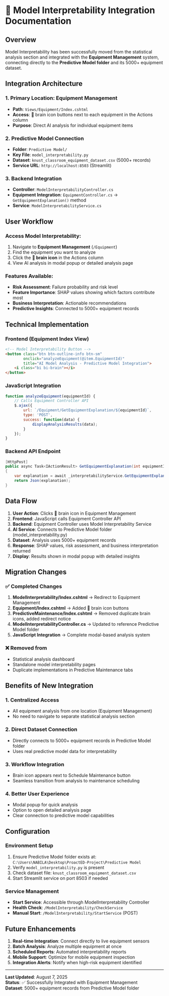 # 🧠 Model Interpretability Integration Documentation

## Overview
Model Interpretability has been successfully moved from the statistical analysis section and integrated with the **Equipment Management** system, connecting directly to the **Predictive Model folder** and its 5000+ equipment dataset.

## Integration Architecture

### 1. **Primary Location: Equipment Management**
- **Path**: `Views/Equipment/Index.cshtml`
- **Access**: 🧠 brain icon buttons next to each equipment in the Actions column
- **Purpose**: Direct AI analysis for individual equipment items

### 2. **Predictive Model Connection**
- **Folder**: `Predictive Model/`
- **Key File**: `model_interpretability.py`
- **Dataset**: `knust_classroom_equipment_dataset.csv` (5000+ records)
- **Service URL**: `http://localhost:8503` (Streamlit)

### 3. **Backend Integration**
- **Controller**: `ModelInterpretabilityController.cs`
- **Equipment Integration**: `EquipmentController.cs` → `GetEquipmentExplanation()` method  
- **Service**: `ModelInterpretabilityService.cs`

## User Workflow

### Access Model Interpretability:
1. Navigate to **Equipment Management** (`/Equipment`)
2. Find the equipment you want to analyze
3. Click the **🧠 brain icon** in the Actions column
4. View AI analysis in modal popup or detailed analysis page

### Features Available:
- **Risk Assessment**: Failure probability and risk level
- **Feature Importance**: SHAP values showing which factors contribute most
- **Business Interpretation**: Actionable recommendations
- **Predictive Insights**: Connected to 5000+ equipment records

## Technical Implementation

### Frontend (Equipment Index View)
```html
<!-- Model Interpretability Button -->
<button class="btn btn-outline-info btn-sm" 
        onclick="analyzeEquipment(@item.EquipmentId)" 
        title="AI Model Analysis - Predictive Model Integration">
    <i class="bi bi-brain"></i>
</button>
```

### JavaScript Integration
```javascript
function analyzeEquipment(equipmentId) {
    // Calls Equipment Controller API
    $.ajax({
        url: `/Equipment/GetEquipmentExplanation/${equipmentId}`,
        type: 'POST',
        success: function(data) {
            displayAnalysisResults(data);
        }
    });
}
```

### Backend API Endpoint
```csharp
[HttpPost]
public async Task<IActionResult> GetEquipmentExplanation(int equipmentId)
{
    var explanation = await _interpretabilityService.GetEquipmentExplanationAsync(equipmentId);
    return Json(explanation);
}
```

## Data Flow

1. **User Action**: Clicks 🧠 brain icon in Equipment Management
2. **Frontend**: JavaScript calls Equipment Controller API
3. **Backend**: Equipment Controller uses Model Interpretability Service
4. **AI Service**: Connects to Predictive Model folder (model_interpretability.py)
5. **Dataset**: Analysis uses 5000+ equipment records
6. **Response**: SHAP values, risk assessment, and business interpretation returned
7. **Display**: Results shown in modal popup with detailed insights

## Migration Changes

### ✅ **Completed Changes**
1. **ModelInterpretability/Index.cshtml** → Redirect to Equipment Management
2. **Equipment/Index.cshtml** → Added 🧠 brain icon buttons
3. **PredictiveMaintenance/Index.cshtml** → Removed duplicate brain icons, added redirect notice
4. **ModelInterpretabilityController.cs** → Updated to reference Predictive Model folder
5. **JavaScript Integration** → Complete modal-based analysis system

### ❌ **Removed from**
- Statistical analysis dashboard
- Standalone model interpretability pages
- Duplicate implementations in Predictive Maintenance tabs

## Benefits of New Integration

### 1. **Centralized Access**
- All equipment analysis from one location (Equipment Management)
- No need to navigate to separate statistical analysis section

### 2. **Direct Dataset Connection**
- Directly connects to 5000+ equipment records in Predictive Model folder
- Uses real predictive model data for interpretability

### 3. **Workflow Integration**
- Brain icon appears next to Schedule Maintenance button
- Seamless transition from analysis to maintenance scheduling

### 4. **Better User Experience**
- Modal popup for quick analysis
- Option to open detailed analysis page
- Clear connection to predictive model capabilities

## Configuration

### Environment Setup
1. Ensure Predictive Model folder exists at: `C:\Users\NABILA\Desktop\ProactED-Project\Predictive Model`
2. Verify `model_interpretability.py` is present
3. Check dataset file: `knust_classroom_equipment_dataset.csv`
4. Start Streamlit service on port 8503 if needed

### Service Management
- **Start Service**: Accessible through ModelInterpretability Controller
- **Health Check**: `/ModelInterpretability/CheckService`
- **Manual Start**: `/ModelInterpretability/StartService` (POST)

## Future Enhancements

1. **Real-time Integration**: Connect directly to live equipment sensors
2. **Batch Analysis**: Analyze multiple equipment at once
3. **Scheduled Reports**: Automated interpretability reports
4. **Mobile Support**: Optimize for mobile equipment inspection
5. **Integration Alerts**: Notify when high-risk equipment identified

---

**Last Updated**: August 7, 2025  
**Status**: ✅ Successfully Integrated with Equipment Management  
**Dataset**: 5000+ equipment records from Predictive Model folder

